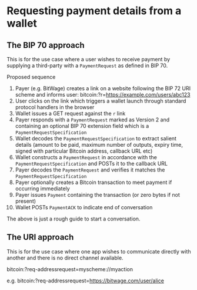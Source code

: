 # Requesting payment details from a wallet

## The BIP 70 approach

This is for the use case where a user wishes to receive payment by supplying a third-party with a `PaymentRequest` as defined in BIP 70.

Proposed sequence

1. Payer (e.g. BitWage) creates a link on a website following the BIP 72 URI scheme and informs user: bitcoin:?r=https://example.com/users/abc123
2. User clicks on the link which triggers a wallet launch through standard protocol handlers in the browser
3. Wallet issues a GET request against the `r` link
4. Payer responds with a `PaymentRequest` marked as Version 2 and containing an optional BIP 70 extension field which is a `PaymentRequestSpecification` 
5. Wallet decodes the `PaymentRequestSpecification` to extract salient details (amount to be paid, maximum number of outputs, expiry time, signed with particular Bitcoin address, callback URL etc)
6. Wallet constructs a `PaymentRequest` in accordance with the `PaymentRequestSpecification` and POSTs it to the callback URL
7. Payer decodes the `PaymentRequest` and verifies it matches the `PaymentRequestSpecification`
8. Payer optionally creates a Bitcoin transaction to meet payment if occurring immediately
9. Payer issues `Payment` containing the transaction (or zero bytes if not present)
10. Wallet POSTs `PaymentACK` to indicate end of conversation

The above is just a rough guide to start a conversation. 

## The URI approach

This is for the use case where one app wishes to communicate directly with another and there is no direct channel available.

bitcoin:?req-addressrequest=myscheme://myaction

e.g. bitcoin:?req-addressrequest=https://bitwage.com/user/alice
  
